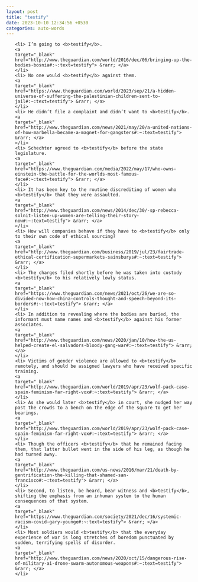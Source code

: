 ```yaml
---
layout: post
title: "testify"
date: 2023-10-10 12:34:56 +0530
categories: auto-words
---
```

<ol>

    <li> I’m going to <b>testify</b>.
    <a 
    target="_blank" 
    href="http://www.theguardian.com/world/2016/dec/06/bringing-up-the-bodies-bosnia#:~:text=testify"> &rarr; </a>
    </li>
    <li> No one would <b>testify</b> against them.
    <a 
    target="_blank" 
    href="https://www.theguardian.com/world/2023/sep/21/a-hidden-universe-of-suffering-the-palestinian-children-sent-to-jail#:~:text=testify"> &rarr; </a>
    </li>
    <li> He didn’t file a complaint and didn’t want to <b>testify</b>.
    <a 
    target="_blank" 
    href="http://www.theguardian.com/news/2021/may/20/a-united-nations-of-how-marbella-became-a-magnet-for-gangsters#:~:text=testify"> &rarr; </a>
    </li>
    <li> Schechter agreed to <b>testify</b> before the state legislature.
    <a 
    target="_blank" 
    href="https://www.theguardian.com/media/2022/may/17/who-owns-einstein-the-battle-for-the-worlds-most-famous-face#:~:text=testify"> &rarr; </a>
    </li>
    <li> It has been key to the routine discrediting of women who <b>testify</b> that they were assaulted.
    <a 
    target="_blank" 
    href="http://www.theguardian.com/news/2014/dec/30/-sp-rebecca-solnit-listen-up-women-are-telling-their-story-now#:~:text=testify"> &rarr; </a>
    </li>
    <li> How will companies behave if they have to <b>testify</b> only to their own code of ethical sourcing?
    <a 
    target="_blank" 
    href="http://www.theguardian.com/business/2019/jul/23/fairtrade-ethical-certification-supermarkets-sainsburys#:~:text=testify"> &rarr; </a>
    </li>
    <li> The charges filed shortly before he was taken into custody <b>testify</b> to his relatively lowly status.
    <a 
    target="_blank" 
    href="https://www.theguardian.com/news/2021/oct/26/we-are-so-divided-now-how-china-controls-thought-and-speech-beyond-its-borders#:~:text=testify"> &rarr; </a>
    </li>
    <li> In addition to revealing where the bodies are buried, the informant must name names and <b>testify</b> against his former associates.
    <a 
    target="_blank" 
    href="http://www.theguardian.com/news/2020/jan/10/how-the-us-helped-create-el-salvadors-bloody-gang-war#:~:text=testify"> &rarr; </a>
    </li>
    <li> Victims of gender violence are allowed to <b>testify</b> remotely, and should be assigned lawyers who have received specific training.
    <a 
    target="_blank" 
    href="http://www.theguardian.com/world/2019/apr/23/wolf-pack-case-spain-feminism-far-right-vox#:~:text=testify"> &rarr; </a>
    </li>
    <li> As she would later <b>testify</b> in court, she nudged her way past the crowds to a bench on the edge of the square to get her bearings.
    <a 
    target="_blank" 
    href="http://www.theguardian.com/world/2019/apr/23/wolf-pack-case-spain-feminism-far-right-vox#:~:text=testify"> &rarr; </a>
    </li>
    <li> Though the officers <b>testify</b> that he remained facing them, that latter bullet went in the side of his leg, as though he had turned away.
    <a 
    target="_blank" 
    href="http://www.theguardian.com/us-news/2016/mar/21/death-by-gentrification-the-killing-that-shamed-san-francisco#:~:text=testify"> &rarr; </a>
    </li>
    <li> Second, to listen, be heard, bear witness and <b>testify</b>, shifting the emphasis from an inhuman system to the human consequences of that system.
    <a 
    target="_blank" 
    href="https://www.theguardian.com/society/2021/dec/16/systemic-racism-covid-gary-younge#:~:text=testify"> &rarr; </a>
    </li>
    <li> Most soldiers would <b>testify</b> that the everyday experience of war is long stretches of boredom punctuated by sudden, terrifying spells of disorder.
    <a 
    target="_blank" 
    href="http://www.theguardian.com/news/2020/oct/15/dangerous-rise-of-military-ai-drone-swarm-autonomous-weapons#:~:text=testify"> &rarr; </a>
    </li>